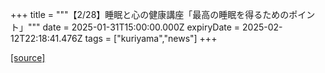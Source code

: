 +++
title = """【2/28】睡眠と心の健康講座「最高の睡眠を得るためのポイント」"""
date = 2025-01-31T15:00:00.000Z
expiryDate = 2025-02-12T22:18:41.476Z
tags = ["kuriyama","news"]
+++


[[source]](https://www.town.kuriyama.hokkaido.jp/soshiki/38/29784.html)
